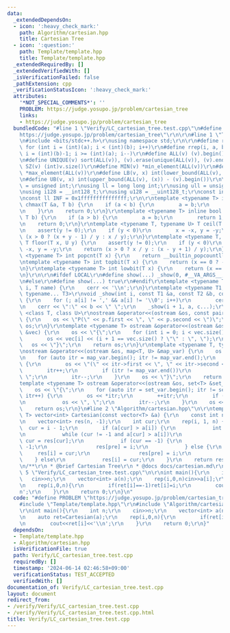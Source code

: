```yaml
---
data:
  _extendedDependsOn:
  - icon: ':heavy_check_mark:'
    path: Algorithm/cartesian.hpp
    title: Cartesian Tree
  - icon: ':question:'
    path: Template/template.hpp
    title: Template/template.hpp
  _extendedRequiredBy: []
  _extendedVerifiedWith: []
  _isVerificationFailed: false
  _pathExtension: cpp
  _verificationStatusIcon: ':heavy_check_mark:'
  attributes:
    '*NOT_SPECIAL_COMMENTS*': ''
    PROBLEM: https://judge.yosupo.jp/problem/cartesian_tree
    links:
    - https://judge.yosupo.jp/problem/cartesian_tree
  bundledCode: "#line 1 \"Verify/LC_cartesian_tree.test.cpp\"\n#define PROBLEM \"\
    https://judge.yosupo.jp/problem/cartesian_tree\"\r\n\r\n#line 1 \"Template/template.hpp\"\
    \n#include <bits/stdc++.h>\r\nusing namespace std;\r\n\r\n#define rep(i, a, b)\
    \ for (int i = (int)(a); i < (int)(b); i++)\r\n#define rrep(i, a, b) for (int\
    \ i = (int)(b)-1; i >= (int)(a); i--)\r\n#define ALL(v) (v).begin(), (v).end()\r\
    \n#define UNIQUE(v) sort(ALL(v)), (v).erase(unique(ALL(v)), (v).end())\r\n#define\
    \ SZ(v) (int)v.size()\r\n#define MIN(v) *min_element(ALL(v))\r\n#define MAX(v)\
    \ *max_element(ALL(v))\r\n#define LB(v, x) int(lower_bound(ALL(v), (x)) - (v).begin())\r\
    \n#define UB(v, x) int(upper_bound(ALL(v), (x)) - (v).begin())\r\n\r\nusing uint\
    \ = unsigned int;\r\nusing ll = long long int;\r\nusing ull = unsigned long long;\r\
    \nusing i128 = __int128_t;\r\nusing u128 = __uint128_t;\r\nconst int inf = 0x3fffffff;\r\
    \nconst ll INF = 0x1fffffffffffffff;\r\n\r\ntemplate <typename T> inline bool\
    \ chmax(T &a, T b) {\r\n    if (a < b) {\r\n        a = b;\r\n        return 1;\r\
    \n    }\r\n    return 0;\r\n}\r\ntemplate <typename T> inline bool chmin(T &a,\
    \ T b) {\r\n    if (a > b) {\r\n        a = b;\r\n        return 1;\r\n    }\r\
    \n    return 0;\r\n}\r\ntemplate <typename T, typename U> T ceil(T x, U y) {\r\
    \n    assert(y != 0);\r\n    if (y < 0)\r\n        x = -x, y = -y;\r\n    return\
    \ (x > 0 ? (x + y - 1) / y : x / y);\r\n}\r\ntemplate <typename T, typename U>\
    \ T floor(T x, U y) {\r\n    assert(y != 0);\r\n    if (y < 0)\r\n        x =\
    \ -x, y = -y;\r\n    return (x > 0 ? x / y : (x - y + 1) / y);\r\n}\r\ntemplate\
    \ <typename T> int popcnt(T x) {\r\n    return __builtin_popcountll(x);\r\n}\r\
    \ntemplate <typename T> int topbit(T x) {\r\n    return (x == 0 ? -1 : 63 - __builtin_clzll(x));\r\
    \n}\r\ntemplate <typename T> int lowbit(T x) {\r\n    return (x == 0 ? -1 : __builtin_ctzll(x));\r\
    \n}\r\n\r\n#ifdef LOCAL\r\n#define show(...) _show(0, #__VA_ARGS__, __VA_ARGS__)\r\
    \n#else\r\n#define show(...) true\r\n#endif\r\ntemplate <typename T> void _show(int\
    \ i, T name) {\r\n    cerr << '\\n';\r\n}\r\ntemplate <typename T1, typename T2,\
    \ typename... T3>\r\nvoid _show(int i, const T1 &a, const T2 &b, const T3 &...c)\
    \ {\r\n    for (; a[i] != ',' && a[i] != '\\0'; i++)\r\n        cerr << a[i];\r\
    \n    cerr << \":\" << b << \" \";\r\n    _show(i + 1, a, c...);\r\n}\r\ntemplate\
    \ <class T, class U>\r\nostream &operator<<(ostream &os, const pair<T, U> &p)\
    \ {\r\n    os << \"P(\" << p.first << \", \" << p.second << \")\";\r\n    return\
    \ os;\r\n}\r\ntemplate <typename T> ostream &operator<<(ostream &os, vector<T>\
    \ &vec) {\r\n    os << \"{\";\r\n    for (int i = 0; i < vec.size(); i++) {\r\n\
    \        os << vec[i] << (i + 1 == vec.size() ? \"\" : \", \");\r\n    }\r\n \
    \   os << \"}\";\r\n    return os;\r\n}\r\ntemplate <typename T, typename U>\r\
    \nostream &operator<<(ostream &os, map<T, U> &map_var) {\r\n    os << \"{\";\r\
    \n    for (auto itr = map_var.begin(); itr != map_var.end();\r\n         itr++)\
    \ {\r\n        os << \"(\" << itr->first << \", \" << itr->second << \")\";\r\n\
    \        itr++;\r\n        if (itr != map_var.end())\r\n            os << \",\
    \ \";\r\n        itr--;\r\n    }\r\n    os << \"}\";\r\n    return os;\r\n}\r\n\
    template <typename T> ostream &operator<<(ostream &os, set<T> &set_var) {\r\n\
    \    os << \"{\";\r\n    for (auto itr = set_var.begin(); itr != set_var.end();\
    \ itr++) {\r\n        os << *itr;\r\n        ++itr;\r\n        if (itr != set_var.end())\r\
    \n            os << \", \";\r\n        itr--;\r\n    }\r\n    os << \"}\";\r\n\
    \    return os;\r\n}\n#line 2 \"Algorithm/cartesian.hpp\"\n\r\ntemplate <typename\
    \ T> vector<int> Cartesian(const vector<T> &a) {\r\n    const int n = a.size();\r\
    \n    vector<int> res(n, -1);\r\n    int cur;\r\n    rep(i, 1, n) {\r\n      \
    \  cur = i - 1;\r\n        if (a[cur] > a[i]) {\r\n            int pre = cur;\r\
    \n            while (cur != -1 and a[cur] > a[i])\r\n                pre = cur,\
    \ cur = res[cur];\r\n            if (cur == -1) {\r\n                res[i] =\
    \ -1;\r\n                res[pre] = i;\r\n            } else {\r\n           \
    \     res[i] = cur;\r\n                res[pre] = i;\r\n            }\r\n    \
    \    } else\r\n            res[i] = cur;\r\n    }\r\n    return res;\r\n}\r\n\r\
    \n/**\r\n * @brief Cartesian Tree\r\n * @docs docs/cartesian.md\r\n */\n#line\
    \ 5 \"Verify/LC_cartesian_tree.test.cpp\"\n\r\nint main(){\r\n    int n;\r\n \
    \   cin>>n;\r\n    vector<int> a(n);\r\n    rep(i,0,n)cin>>a[i];\r\n    auto ret=Cartesian(a);\r\
    \n    rep(i,0,n){\r\n        if(ret[i]==-1)ret[i]=i;\r\n        cout<<ret[i]<<'\\\
    n';\r\n    }\r\n    return 0;\r\n}\n"
  code: "#define PROBLEM \"https://judge.yosupo.jp/problem/cartesian_tree\"\r\n\r\n\
    #include \"Template/template.hpp\"\r\n#include \"Algorithm/cartesian.hpp\"\r\n\
    \r\nint main(){\r\n    int n;\r\n    cin>>n;\r\n    vector<int> a(n);\r\n    rep(i,0,n)cin>>a[i];\r\
    \n    auto ret=Cartesian(a);\r\n    rep(i,0,n){\r\n        if(ret[i]==-1)ret[i]=i;\r\
    \n        cout<<ret[i]<<'\\n';\r\n    }\r\n    return 0;\r\n}"
  dependsOn:
  - Template/template.hpp
  - Algorithm/cartesian.hpp
  isVerificationFile: true
  path: Verify/LC_cartesian_tree.test.cpp
  requiredBy: []
  timestamp: '2024-06-14 02:46:58+09:00'
  verificationStatus: TEST_ACCEPTED
  verifiedWith: []
documentation_of: Verify/LC_cartesian_tree.test.cpp
layout: document
redirect_from:
- /verify/Verify/LC_cartesian_tree.test.cpp
- /verify/Verify/LC_cartesian_tree.test.cpp.html
title: Verify/LC_cartesian_tree.test.cpp
---
```

